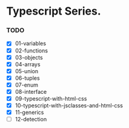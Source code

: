 # Typescript Series.

### TODO 
- [x] 01-variables
- [x] 02-functions
- [x] 03-objects
- [x] 04-arrays
- [x] 05-union
- [x] 06-tuples
- [x] 07-enum
- [x] 08-interface
- [x] 09-typescript-with-html-css
- [x] 10-typescript-with-jsclasses-and-html-css
- [x] 11-generics
- [ ] 12-detection